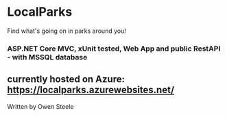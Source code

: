 # LocalParks
Find what's going on in parks around you! 

### ASP.NET Core MVC, xUnit tested, Web App and public RestAPI - with MSSQL database

## currently hosted on Azure: https://localparks.azurewebsites.net/

Written by Owen Steele
